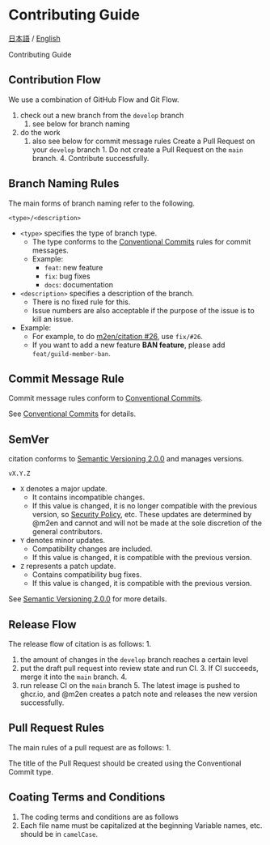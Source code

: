 # Contributing Guide

[日本語](CONTRIBUTING.md) / [English](CONTRIBUTING_EN.md)

Contributing Guide

## Contribution Flow

We use a combination of GitHub Flow and Git Flow.

1. check out a new branch from the `develop` branch
    1. see below for branch naming
2. do the work
    1. also see below for commit message rules
       Create a Pull Request on your `develop` branch 1.
       Do not create a Pull Request on the `main` branch. 4.
       Contribute successfully.

## Branch Naming Rules

The main forms of branch naming refer to the following.

```shell
<type>/<description>
```

- `<type>` specifies the type of branch type.
  - The type conforms to the [Conventional Commits](https://www.conventionalcommits.org/en/v1.0.0/) rules for commit messages.
  - Example:
    - `feat`: new feature
    - `fix`: bug fixes
    - `docs`: documentation
- `<description>` specifies a description of the branch.
  - There is no fixed rule for this.
  - Issue numbers are also acceptable if the purpose of the issue is to kill an issue.
- Example:
  - For example, to do [m2en/citation #26](https://github.com/m2en/citation/issues/26), use `fix/#26`.
  - If you want to add a new feature **BAN feature**, please add `feat/guild-member-ban`. 

## Commit Message Rule

Commit message rules conform to [Conventional Commits](https://www.conventionalcommits.org/en/v1.0.0/).

See [Conventional Commits](https://www.conventionalcommits.org/en/v1.0.0/) for details.

## SemVer

citation conforms to [Semantic Versioning 2.0.0](https://semver.org/) and manages versions.

```shell
vX.Y.Z
```

- ``X`` denotes a major update.
    - It contains incompatible changes.
    - If this value is changed, it is no longer compatible with the previous version, so [Security Policy](../SECURITY.md), etc. These updates are determined by @m2en and cannot and will not be made at the sole discretion of the general contributors.
- `Y` denotes minor updates.
    - Compatibility changes are included.
    - If this value is changed, it is compatible with the previous version.
- `Z` represents a patch update.
    - Contains compatibility bug fixes.
    - If this value is changed, it is compatible with the previous version.

See [Semantic Versioning 2.0.0](https://semver.org) for more details.

## Release Flow

The release flow of citation is as follows: 1.

1. the amount of changes in the `develop` branch reaches a certain level
2. put the draft pull request into review state and run CI. 3.
   If CI succeeds, merge it into the `main` branch. 4.
3. run release CI on the `main` branch 5.
   The latest image is pushed to ghcr.io, and @m2en creates a patch note and releases the new version successfully.

## Pull Request Rules

The main rules of a pull request are as follows: 1.

The title of the Pull Request should be created using the Conventional Commit type.

## Coating Terms and Conditions

1. The coding terms and conditions are as follows
2. Each file name must be capitalized at the beginning Variable names, etc. should be in `camelCase`.

